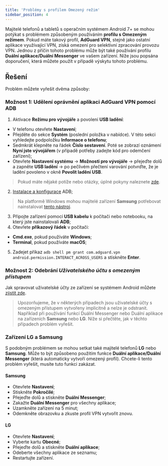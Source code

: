 ```yaml
---
title: 'Problémy s profilem Omezený režim'
sidebar_position: 4
---
```


Majitelé telefonů a tabletů s operačním systémem Android 7+ se mohou potýkat s problémem způsobeným používáním **profilu s Omezeným režimem**. Pokud máte takový profil, **AdGuard VPN**, stejně jako ostatní aplikace využívající VPN, získá omezení pro selektivní zpracování provozu VPN. Jednou z příčin tohoto problému může být také používání profilu **Duální aplikace/Duální Messenger** ve vašem zařízení. Níže jsou popsána doporučení, která můžete použít v případě výskytu tohoto problému.

## Řešení

Problém můžete vyřešit dvěma způsoby:

### Možnost 1: Udělení oprávnění aplikaci AdGuard VPN pomocí ADB

1. Aktivace **Režimu pro vývojáře** a povolení **USB ladění**:
- V telefonu otevřete **Nastavení**;
- Přejděte do sekce **Systém** (poslední položka v nabídce). V této sekci vyhledejte podpoložku **Informace o telefonu**;
- Sedmkrát klepněte na řádek **Číslo sestavení**. Poté se zobrazí oznámení **Nyní jste vývojářem** (v případě potřeby zadejte kód pro odemčení zařízení);
- Otevřete **Nastavení systému** → **Možnosti pro vývojáře** → přejeďte dolů a zapněte **USB ladění** → po pečlivém přečtení varování potvrďte, že je ladění povoleno v okně **Povolit ladění USB**.

> Pokud máte nějaké potíže nebo otázky, úplné pokyny naleznete [zde](https://developer.android.com/studio/debug/dev-options).

2. [Instalace a konfigurace](https://www.xda-developers.com/install-adb-windows-macos-linux/) ADB;
> Na platformě Windows mohou majitelé zařízení **Samsung** potřebovat nainstalovat [tento nástroj](https://developer.samsung.com/mobile/android-usb-driver.html).

3. Připojte zařízení pomocí **USB kabelu** k počítači nebo notebooku, na který jste nainstalovali **ADB**;
4. Otevřete **příkazový řádek** v počítači:
- **Cmd.exe**, pokud používáte **Windows**;
- **Terminal**, pokud používáte **macOS**;
5. Zadejet příkaz `adb shell pm grant com.adguard.vpn android.permission.INTERACT_ACROSS_USERS` a stiskněte **Enter**.

### Možnost 2: Odebrání *Uživatelského účtu s omezeným přístupem*

Jak spravovat uživatelské účty ze zařízení se systémem Android můžete [zjistit zde](https://support.google.com/a/answer/6223444?hl=en).

> Upozorňujeme, že v některých případech jsou uživatelské účty s omezeným přístupem vytvořeny implicitně a nelze je odstranit. Například při používání funkcí Duální Messenger nebo Duální aplikace na zařízeních **Samsung** nebo **LG**. Níže si přečtěte, jak v těchto případech problém vyřešit.

### Zařízení LG a Samsung

S podobným problémem se mohou setkat také majitelé telefonů **LG** nebo **Samsung**. Může to být způsobeno použitím funkce **Duální aplikace/Duální Messenger** (která automaticky vytvoří omezený profil). Chcete-li tento problém vyřešit, musíte tuto funkci zakázat.

#### Samsung

- Otevřete **Nastavení**;
- Stiskněte **Pokročilé**;
- Přejeďte dolů a stiskněte **Duální Messenger**;
- Zakažte **Duální Messenger** pro všechny aplikace;
- Uzamkněte zařízení na 5 minut;
- Odemkněte obrazovku a zkuste profil VPN vytvořit znovu.

#### LG

- Otevřete **Nastavení**;
- Vyberte kartu **Obecné**;
- Přejeďte dolů a stiskněte **Duální aplikace**;
- Odeberte všechny aplikace ze seznamu;
- Restartujte zařízení.
